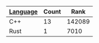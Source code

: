 | [Language](https://kenkoooo.com/atcoder/atcoder-api/v3/user/language_rank?user=AntoLee) | Count | Rank |
|------------------|-------|------|
| C++ | 13 | 142089 |
| Rust | 1 | 7010 |
